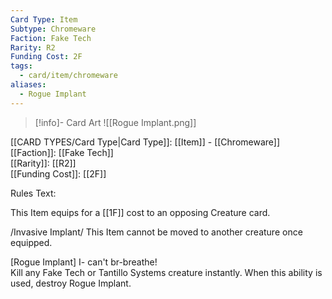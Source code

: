 ```yaml
---
Card Type: Item
Subtype: Chromeware
Faction: Fake Tech
Rarity: R2
Funding Cost: 2F
tags:
  - card/item/chromeware
aliases:
  - Rogue Implant
---
```

> [!info]- Card Art
> ![[Rogue Implant.png]]

[[CARD TYPES/Card Type|Card Type]]: [[Item]] - [[Chromeware]]  
[[Faction]]: [[Fake Tech]]  
[[Rarity]]: [[R2]]  
[[Funding Cost]]: [[2F]]  

Rules Text:  

This Item equips for a [[1F]] cost to an opposing Creature card.  

/Invasive Implant/ This Item cannot be moved to another creature once equipped.  

[Rogue Implant] I- can't br-breathe!   
Kill any Fake Tech or Tantillo Systems creature instantly. When this ability is used, destroy Rogue Implant.  